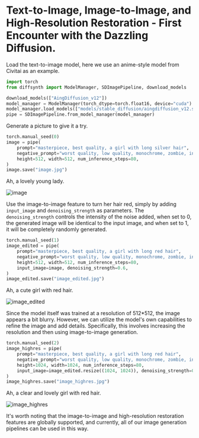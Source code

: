 # Text-to-Image, Image-to-Image, and High-Resolution Restoration - First Encounter with the Dazzling Diffusion.

Load the text-to-image model, here we use an anime-style model from Civitai as an example.

```python
import torch
from diffsynth import ModelManager, SDImagePipeline, download_models

download_models(["AingDiffusion_v12"])
model_manager = ModelManager(torch_dtype=torch.float16, device="cuda")
model_manager.load_models(["models/stable_diffusion/aingdiffusion_v12.safetensors"])
pipe = SDImagePipeline.from_model_manager(model_manager)
```

Generate a picture to give it a try.

```python
torch.manual_seed(0)
image = pipe(
    prompt="masterpiece, best quality, a girl with long silver hair",
    negative_prompt="worst quality, low quality, monochrome, zombie, interlocked fingers, Aissist, cleavage, nsfw,",
    height=512, width=512, num_inference_steps=80,
)
image.save("image.jpg")
```

Ah, a lovely young lady.

![image](https://github.com/user-attachments/assets/999100d2-1c39-4f18-b37e-aa9d5b4e519c)

Use the image-to-image feature to turn her hair red, simply by adding `input_image` and `denoising_strength` as parameters. The `denoising_strength` controls the intensity of the noise added, when set to 0, the generated image will be identical to the input image, and when set to 1, it will be completely randomly generated.

```python
torch.manual_seed(1)
image_edited = pipe(
    prompt="masterpiece, best quality, a girl with long red hair",
    negative_prompt="worst quality, low quality, monochrome, zombie, interlocked fingers, Aissist, cleavage, nsfw,",
    height=512, width=512, num_inference_steps=80,
    input_image=image, denoising_strength=0.6,
)
image_edited.save("image_edited.jpg")
```

Ah, a cute girl with red hair.

![image_edited](https://github.com/user-attachments/assets/e3de8bc1-037f-4d4d-aacf-8919143c2375)

Since the model itself was trained at a resolution of 512*512, the image appears a bit blurry. However, we can utilize the model's own capabilities to refine the image and add details. Specifically, this involves increasing the resolution and then using image-to-image generation.
```python
torch.manual_seed(2)
image_highres = pipe(
    prompt="masterpiece, best quality, a girl with long red hair",
    negative_prompt="worst quality, low quality, monochrome, zombie, interlocked fingers, Aissist, cleavage, nsfw,",
    height=1024, width=1024, num_inference_steps=80,
    input_image=image_edited.resize((1024, 1024)), denoising_strength=0.6,
)
image_highres.save("image_highres.jpg")
```

Ah, a clear and lovely girl with red hair.

![image_highres](https://github.com/user-attachments/assets/4466353e-662c-49f5-9211-b11bb0bb7fb7)

It's worth noting that the image-to-image and high-resolution restoration features are globally supported, and currently, all of our image generation pipelines can be used in this way.
